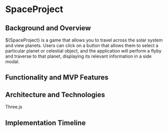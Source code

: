 # SpaceProject
## Background and Overview
 ${SpaceProject} is a game that allows you to travel across the solar system and view planets. Users can click on a button that allows them to select a particular planet or celestial object, and the application will perform a flyby and traverse to that planet, displaying its relevant information in a side modal.
## Functionality and MVP Features

## Architecture and Technologies
Three.js 

## Implementation Timeline
